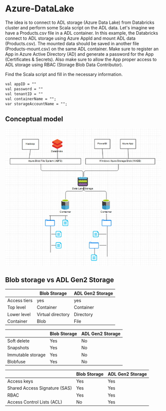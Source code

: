 # Azure-DataLake
The idea is to connect to ADL storage (Azure Data Lake) from Databricks cluster and perform some Scala script on the ADL data. Let's imagine we have a Products.csv file in a ADL container. In this example, the Databricks connect to ADL storage using Azure AppId and mount ADL data (Products.csv). The mounted data should be saved in another file (Products-mount.csv) on the same ADL container. Make sure to register an App in Azure Active Directory (AD) and generate a password for the App (Certificates & Secrets). Also make sure to allow the App proper access to ADL storage using RBAC (Storage Blob Data Contributor).

Find the Scala script and fill in the necessary information. 
 
```
val appID = ""
val password = ""
val tenantID = ""
val containerName = "";
var storageAccountName = "";
``` 

## Conceptual model
<img src="multi-protocol-access.jpg" />


## Blob storage vs ADL Gen2 Storage


|               | Blob Storage      | ADL Gen2 Storage |
| ------------- | ----------------- | ---------------- |
| Access tiers  | yes               |  yes             |
| Top level     | Container         | Container        |
| Lower level   | Virtual directory | Directory        |
| Container     | Blob              | File             |




|                    | Blob Storage      | ADL Gen2 Storage |
| ------------------ | ----------------- | ---------------- |
| Soft delete        | Yes               | No               |
| Snapshots          | Yes               | No               |
| Immutable storage  | Yes               | No               |
| Blobfuse           | Yes               | No               |



|                                 | Blob Storage      | ADL Gen2 Storage |
| ------------------------------- | ----------------- | ---------------- |
| Access keys                     | Yes               | Yes              |
| Shared Access Signature (SAS)   | Yes               | Yes              |
| RBAC                            | Yes               | Yes              |
| Access Control Lists (ACL)      | No                | Yes              |

